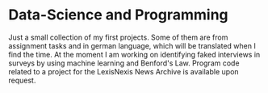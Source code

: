 Data-Science and Programming
============

Just a small collection of my first projects. Some of them are from assignment tasks and in german language, which will be translated when I find the time. At the moment I am working on identifying faked interviews in surveys by using machine learning and Benford's Law. Program code related to a project for the LexisNexis News Archive is available upon request.

